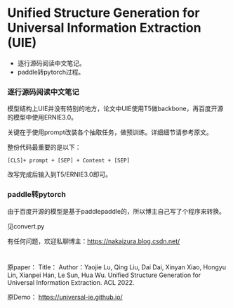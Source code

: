 # Unified Structure Generation for Universal Information Extraction (UIE)
* 逐行源码阅读中文笔记。
* paddle转pytorch过程。

### 逐行源码阅读中文笔记
模型结构上UIE并没有特别的地方，论文中UIE使用T5做backbone，再百度开源的模型中使用ERNIE3.0。

关键在于使用prompt改装各个抽取任务，做预训练。详细细节请参考原文。

整份代码最重要的是以下：

```[CLS]+ prompt + [SEP] + Content + [SEP]```

改写完成后输入到T5/ERNIE3.0即可。

### paddle转pytorch
由于百度开源的模型是基于paddlepaddle的，所以博主自己写了个程序来转换。

见convert.py

有任何问题，欢迎私聊博主：https://nakaizura.blog.csdn.net/



# 
原paper：
Title：
Author：Yaojie Lu, Qing Liu, Dai Dai, Xinyan Xiao, Hongyu Lin, Xianpei Han, Le Sun, Hua Wu. Unified Structure Generation for Universal Information Extraction. ACL 2022.


原Demo：
https://universal-ie.github.io/

